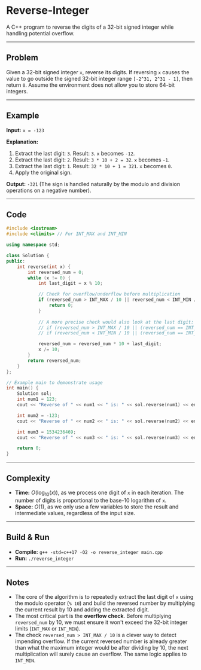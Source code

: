 # Reverse-Integer

A C++ program to reverse the digits of a 32-bit signed integer while handling potential overflow.

-----

## Problem

Given a 32-bit signed integer `x`, reverse its digits. If reversing `x` causes the value to go outside the signed 32-bit integer range `[-2^31, 2^31 - 1]`, then return `0`. Assume the environment does not allow you to store 64-bit integers.

-----

## Example

**Input:** `x = -123`

**Explanation:**

1.  Extract the last digit: `3`. Result: `3`. `x` becomes `-12`.
2.  Extract the last digit: `2`. Result: `3 * 10 + 2 = 32`. `x` becomes `-1`.
3.  Extract the last digit: `1`. Result: `32 * 10 + 1 = 321`. `x` becomes `0`.
4.  Apply the original sign.

**Output:** `-321` (The sign is handled naturally by the modulo and division operations on a negative number).

-----

## Code

```cpp
#include <iostream>
#include <climits> // For INT_MAX and INT_MIN

using namespace std;

class Solution {
public:
    int reverse(int x) {
        int reversed_num = 0;
        while (x != 0) {
            int last_digit = x % 10;

            // Check for overflow/underflow before multiplication
            if (reversed_num > INT_MAX / 10 || reversed_num < INT_MIN / 10) {
                return 0;
            }
            
            // A more precise check would also look at the last digit:
            // if (reversed_num > INT_MAX / 10 || (reversed_num == INT_MAX / 10 && last_digit > 7)) return 0;
            // if (reversed_num < INT_MIN / 10 || (reversed_num == INT_MIN / 10 && last_digit < -8)) return 0;

            reversed_num = reversed_num * 10 + last_digit;
            x /= 10;
        }
        return reversed_num;
    }
};

// Example main to demonstrate usage
int main() {
    Solution sol;
    int num1 = 123;
    cout << "Reverse of " << num1 << " is: " << sol.reverse(num1) << endl; // Output: 321

    int num2 = -123;
    cout << "Reverse of " << num2 << " is: " << sol.reverse(num2) << endl; // Output: -321

    int num3 = 1534236469;
    cout << "Reverse of " << num3 << " is: " << sol.reverse(num3) << endl; // Output: 0 (overflow)

    return 0;
}
```

-----

## Complexity

  - **Time:** $O(\log_{10}(x))$, as we process one digit of `x` in each iteration. The number of digits is proportional to the base-10 logarithm of `x`.
  - **Space:** $O(1)$, as we only use a few variables to store the result and intermediate values, regardless of the input size.

-----

## Build & Run

  - **Compile:** `g++ -std=c++17 -O2 -o reverse_integer main.cpp`
  - **Run:** `./reverse_integer`

-----

## Notes

  - The core of the algorithm is to repeatedly extract the last digit of `x` using the modulo operator (`% 10`) and build the reversed number by multiplying the current result by 10 and adding the extracted digit.
  - The most critical part is the **overflow check**. Before multiplying `reversed_num` by 10, we must ensure it won't exceed the 32-bit integer limits (`INT_MAX` or `INT_MIN`).
  - The check `reversed_num > INT_MAX / 10` is a clever way to detect impending overflow. If the current reversed number is already greater than what the maximum integer would be after dividing by 10, the next multiplication will surely cause an overflow. The same logic applies to `INT_MIN`.
